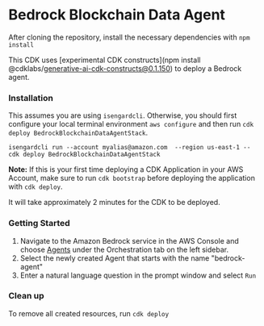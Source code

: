 # Bedrock Blockchain Data Agent
After cloning the repository, install the necessary dependencies with `npm install` 

This CDK uses [experimental CDK constructs](npm install @cdklabs/generative-ai-cdk-constructs@0.1.150) to deploy a Bedrock agent.

### Installation
This assumes you are using `isengardcli`. Otherwise, you should first configure your local terminal environment `aws configure` and then run `cdk deploy BedrockBlockchainDataAgentStack`.

```
isengardcli run --account myalias@amazon.com  --region us-east-1 -- cdk deploy BedrockBlockchainDataAgentStack
```

**Note:** If this is your first time deploying a CDK Application in your AWS Account, make sure to run `cdk bootstrap` before deploying the application with `cdk deploy`. 

It will take approximately 2 minutes for the CDK to be deployed. 

### Getting Started
1. Navigate to the Amazon Bedrock service in the AWS Console and choose [Agents](https://us-east-1.console.aws.amazon.com/bedrock/home?region=us-east-1#agents) under the Orchestration tab on the left sidebar.
2. Select the newly created Agent that starts with the name "bedrock-agent"
3. Enter a natural language question in the prompt window and select `Run`

### Clean up
To remove all created resources, run `cdk deploy`

